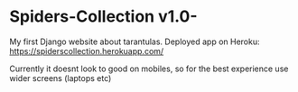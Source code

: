 # Spiders-Collection v1.0-
My first Django website about tarantulas.
Deployed app on Heroku: https://spiderscollection.herokuapp.com/

Currently it doesnt look to good on mobiles, so for the best experience use wider screens (laptops etc)
